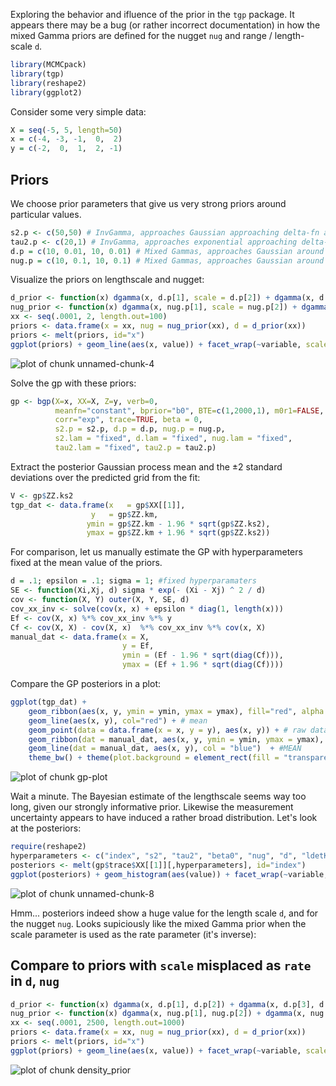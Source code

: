 Exploring the behavior and ifluence of the prior in the `tgp` package.  It appears there may be a bug (or rather incorrect documentation) in how the mixed Gamma priors are defined for the nugget `nug` and range / length-scale `d`.  








```r
library(MCMCpack)
library(tgp)
library(reshape2)
library(ggplot2)
```




Consider some very simple data:


```r
X = seq(-5, 5, length=50)
x = c(-4, -3, -1,  0,  2)
y = c(-2,  0,  1,  2, -1)
```



## Priors

We choose prior parameters that give us very strong priors around particular values.  


```r
s2.p <- c(50,50) # InvGamma, approaches Gaussian approaching delta-fn around 1
tau2.p <- c(20,1) # InvGamma, approaches exponential approaching delta-fn around 0
d.p = c(10, 0.01, 10, 0.01) # Mixed Gammas, approaches Gaussian around 0.1, with var .001
nug.p = c(10, 0.1, 10, 0.1) # Mixed Gammas, approaches Gaussian around 1, with var .1
```


Visualize the priors on lengthscale and nugget:


```r
d_prior <- function(x) dgamma(x, d.p[1], scale = d.p[2]) + dgamma(x, d.p[3], scale = d.p[4])
nug_prior <- function(x) dgamma(x, nug.p[1], scale = nug.p[2]) + dgamma(x, nug.p[3], scale = nug.p[4])
xx <- seq(.0001, 2, length.out=100)
priors <- data.frame(x = xx, nug = nug_prior(xx), d = d_prior(xx))
priors <- melt(priors, id="x")
ggplot(priors) + geom_line(aes(x, value)) + facet_wrap(~variable, scale="free")
```

![plot of chunk unnamed-chunk-4](http://carlboettiger.info/assets/figures/2012-12-10-f46bed7eaa-unnamed-chunk-4.png) 



Solve the gp with these priors:


```r
gp <- bgp(X=x, XX=X, Z=y, verb=0,
          meanfn="constant", bprior="b0", BTE=c(1,2000,1), m0r1=FALSE, 
          corr="exp", trace=TRUE, beta = 0,
          s2.p = s2.p, d.p = d.p, nug.p = nug.p,
          s2.lam = "fixed", d.lam = "fixed", nug.lam = "fixed", 
          tau2.lam = "fixed", tau2.p = tau2.p)
```




Extract the posterior Gaussian process mean and the $\pm 2$ standard deviations over the predicted grid from the fit:


```r
V <- gp$ZZ.ks2
tgp_dat <- data.frame(x   = gp$XX[[1]], 
                  y   = gp$ZZ.km, 
                 ymin = gp$ZZ.km - 1.96 * sqrt(gp$ZZ.ks2), 
                 ymax = gp$ZZ.km + 1.96 * sqrt(gp$ZZ.ks2))
```



For comparison, let us manually estimate the GP with hyperparameters fixed at the mean value of the priors.  



```r
d = .1; epsilon = .1; sigma = 1; #fixed hyperparamaters
SE <- function(Xi,Xj, d) sigma * exp(- (Xi - Xj) ^ 2 / d)
cov <- function(X, Y) outer(X, Y, SE, d) 
cov_xx_inv <- solve(cov(x, x) + epsilon * diag(1, length(x)))
Ef <- cov(X, x) %*% cov_xx_inv %*% y
Cf <- cov(X, X) - cov(X, x)  %*% cov_xx_inv %*% cov(x, X)
manual_dat <- data.frame(x = X, 
                         y = Ef, 
                         ymin = (Ef - 1.96 * sqrt(diag(Cf))), 
                         ymax = (Ef + 1.96 * sqrt(diag(Cf))))
```



Compare the GP posteriors in a plot:


```r
ggplot(tgp_dat) +
    geom_ribbon(aes(x, y, ymin = ymin, ymax = ymax), fill="red", alpha = .1) + # Var
    geom_line(aes(x, y), col="red") + # mean
    geom_point(data = data.frame(x = x, y = y), aes(x, y)) + # raw data
    geom_ribbon(dat = manual_dat, aes(x, y, ymin = ymin, ymax = ymax), fill = "blue", alpha = .1) + # Var
    geom_line(dat = manual_dat, aes(x, y), col = "blue")  + #MEAN    
    theme_bw() + theme(plot.background = element_rect(fill = "transparent",colour = NA))
```

![plot of chunk gp-plot](http://carlboettiger.info/assets/figures/2012-12-10-f46bed7eaa-gp-plot.png) 



Wait a minute. The Bayesian estimate of the lengthscale seems way too long, given our strongly informative prior. Likewise the measurement uncertainty appears to have induced a rather broad distribution.  Let's look at the posteriors:



```r
require(reshape2)
hyperparameters <- c("index", "s2", "tau2", "beta0", "nug", "d", "ldetK")
posteriors <- melt(gp$trace$XX[[1]][,hyperparameters], id="index")
ggplot(posteriors) + geom_histogram(aes(value)) + facet_wrap(~variable, scales="free")
```

![plot of chunk unnamed-chunk-8](http://carlboettiger.info/assets/figures/2012-12-10-f46bed7eaa-unnamed-chunk-8.png) 


Hmm... posteriors indeed show a huge value for the length scale `d`, and for the nugget `nug`.  Looks supiciously like the mixed Gamma prior when the scale parameter is used as the rate parameter (it's inverse):

## Compare to priors with `scale` misplaced as `rate` in `d`, `nug`


```r
d_prior <- function(x) dgamma(x, d.p[1], d.p[2]) + dgamma(x, d.p[3], d.p[4])
nug_prior <- function(x) dgamma(x, nug.p[1], nug.p[2]) + dgamma(x, nug.p[3], nug.p[4])
xx <- seq(.0001, 2500, length.out=1000)
priors <- data.frame(x = xx, nug = nug_prior(xx), d = d_prior(xx))
priors <- melt(priors, id="x")
ggplot(priors) + geom_line(aes(x, value)) + facet_wrap(~variable, scale="free")
```

![plot of chunk density_prior](http://carlboettiger.info/assets/figures/2012-12-10-f46bed7eaa-density_prior.png) 












